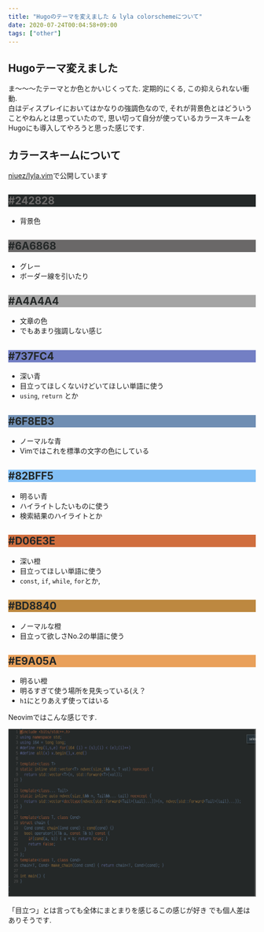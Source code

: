 ```yaml
---
title: "Hugoのテーマを変えました & lyla colorschemeについて"
date: 2020-07-24T00:04:58+09:00
tags: ["other"]
---
```


<style type="text/css" media="screen">
.pallet h2 {
 border-bottom: initial;
}
</style>

## Hugoテーマ変えました

ま〜〜〜たテーマとか色とかいじくってた. 定期的にくる, この抑えられない衝動.  
白はディスプレイにおいてはかなりの強調色なので, それが背景色とはどういうことやねんとは思っていたので, 思い切って自分が使っているカラースキームをHugoにも導入してやろうと思った感じです.

## カラースキームについて

[niuez/lyla.vim](https://github.com/niuez/lyla.vim)で公開しています

<div class="pallet">

<h2 style="color: #6A6868; background-color: #242828">#242828</h2>

- 背景色

<h2 style="color: #242828; background-color: #6A6868">#6A6868</h2>

- グレー
- ボーダー線を引いたり

<h2 style="color: #242828; background-color: #A4A4A4">#A4A4A4</h2>

- 文章の色
- でもあまり強調しない感じ

<h2 style="color: #242828; background-color: #737FC4">#737FC4</h2>

- 深い青
- 目立ってほしくないけどいてほしい単語に使う
- `using`, `return` とか

<h2 style="color: #242828; background-color: #6F8EB3">#6F8EB3</h2>

- ノーマルな青
- Vimではこれを標準の文字の色にしている

<h2 style="color: #242828; background-color: #82BFF5">#82BFF5</h2>

- 明るい青
- ハイライトしたいものに使う
- 検索結果のハイライトとか

<h2 style="color: #242828; background-color: #D06E3E">#D06E3E</h2>

- 深い橙
- 目立ってほしい単語に使う
- `const`, `if`, `while`, `for`とか, 

<h2 style="color: #242828; background-color: #BD8840">#BD8840</h2>

- ノーマルな橙
- 目立って欲しさNo.2の単語に使う

<h2 style="color: #242828; background-color: #E9A05A">#E9A05A</h2>

- 明るい橙
- 明るすぎて使う場所を見失っている(え？
- `h1`にとりあえず使ってはいる

</div>

Neovimではこんな感じです.

![](/images/lyla/screenshot.png)

「目立つ」とは言っても全体にまとまりを感じるこの感じが好き  でも個人差はありそうです.
